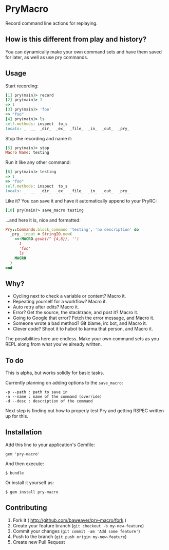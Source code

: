 # PryMacro

Record command line actions for replaying.

## How is this different from play and history?

You can dynamically make your own command sets and have them saved for
later, as well as use pry commands.

## Usage

Start recording:

```ruby
[1] pry(main)> record
[2] pry(main)> 1
=> 1
[3] pry(main)> 'foo'
=> "foo"
[4] pry(main)> ls
self.methods: inspect  to_s
locals: _  __  _dir_  _ex_  _file_  _in_  _out_  _pry_
```

Stop the recording and name it:

```ruby
[5] pry(main)> stop
Macro Name: testing
```

Run it like any other command:

```ruby
[6] pry(main)> testing
=> 1
=> "foo"
self.methods: inspect  to_s
locals: _  __  _dir_  _ex_  _file_  _in_  _out_  _pry_
```

Like it? You can save it and have it automatically append to your PryRC:

```ruby
[10] pry(main)> save_macro testing
```

...and here it is, nice and formatted:

```ruby
Pry::Commands.block_command 'testing', 'no description' do
  _pry_.input = StringIO.new(
    <<-MACRO.gsub(/^ {4,6}/, '')
      1
      'foo'
      ls
    MACRO
  )
end
```

## Why?

* Cycling next to check a variable or content? Macro it.
* Repeating yourself for a workflow? Macro it.
* Auto retry after edits? Macro it.
* Error? Get the source, the stacktrace, and post it? Macro it.
* Going to Google that error? Fetch the error message, and Macro it.
* Someone wrote a bad method? Git blame, irc bot, and Macro it.
* Clever code? Shoot it to hubot to karma that person, and Macro it.

The possibilities here are endless. Make your own command sets as you
REPL along from what you've already written.

## To do

This is alpha, but works solidly for basic tasks.

Currently planning on adding options to the ``save_macro``:

```
-p --path : path to save in
-n --name : name of the command (override)
-d --desc : description of the command
```

Next step is finding out how to properly test Pry and getting RSPEC written up for this.

## Installation

Add this line to your application's Gemfile:

    gem 'pry-macro'

And then execute:

    $ bundle

Or install it yourself as:

    $ gem install pry-macro


## Contributing

1. Fork it ( http://github.com/baweaver/pry-macro/fork )
2. Create your feature branch (`git checkout -b my-new-feature`)
3. Commit your changes (`git commit -am 'Add some feature'`)
4. Push to the branch (`git push origin my-new-feature`)
5. Create new Pull Request
